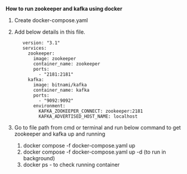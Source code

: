 
**How to run zookeeper and kafka using docker**
1. Create docker-compose.yaml
2. Add below details in this file.

          version: "3.1"
          services:
            zookeeper:
              image: zookeeper
              container_name: zookeeper
              ports:
                - "2181:2181"
            kafka:
              image: bitnami/kafka
              container_name: kafka
              ports:
                - "9092:9092"
              environment:
                KAFKA_ZOOKEEPER_CONNECT: zookeeper:2181
                KAFKA_ADVERTISED_HOST_NAME: localhost

4. Go to file path from cmd or terminal and run below command to get zookeeper and kafka up and running
    1. docker compose -f docker-compose.yaml up
    2. docker compose -f docker-compose.yaml up -d (to run in background)
    3. docker ps - to check running container
 
